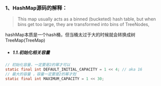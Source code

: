 ### 1、HashMap源码的解释：

> This map usually acts as a binned (bucketed) hash table, but when bins get too large, they are transformed into bins of TreeNodes,

hashMap本质是一个hash桶，但当桶太过于大的时候就会转换成树TreeMap(TreeMap)

- ##### 1.1.初始化相关容量

```java
// 初始化容量，一定要是2的幂才可以
static final int DEFAULT_INITIAL_CAPACITY = 1 << 4; // aka 16
// 最大的容量 ，容量一定要是2的幂才尅
static final int MAXIMUM_CAPACITY = 1 << 30;
```


